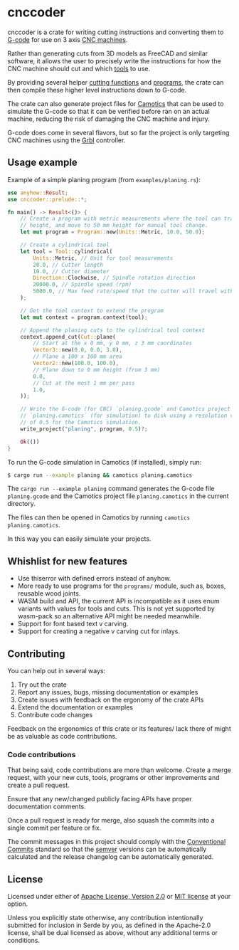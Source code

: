 # cnccoder

cnccoder is a crate for writing cutting instructions and converting them to
[G-code](https://en.wikipedia.org/wiki/G-code) for use on 3 axis
[CNC machines](https://en.wikipedia.org/wiki/Numerical_control).

Rather than generating cuts from 3D models as FreeCAD and similar software,
it allows the user to precisely write the instructions for how the CNC machine
should cut and which [tools](tools/index.html) to use.

By providing several helper [cutting functions](cuts/index.html) and
[programs](programs/), the crate can then compile these higher level
instructions down to G-code.

The crate can also generate project files for [Camotics](https://camotics.org/)
that can be used to simulate the G-code so that it can be verified before ran
on an actual machine, reducing the risk of damaging the CNC machine and injury.

G-code does come in several flavors, but so far the project is only targeting
CNC machines using the [Grbl](https://github.com/gnea/grbl) controller.

## Usage example

Example of a simple planing program (from `examples/planing.rs`):

```rust
use anyhow::Result;
use cnccoder::prelude::*;

fn main() -> Result<()> {
    // Create a program with metric measurements where the tool can travel freely at 10 mm
    // height, and move to 50 mm height for manual tool change.
    let mut program = Program::new(Units::Metric, 10.0, 50.0);

    // Create a cylindrical tool
    let tool = Tool::cylindrical(
        Units::Metric, // Unit for tool measurements
        20.0, // Cutter length
        10.0, // Cutter diameter
        Direction::Clockwise, // Spindle rotation direction
        20000.0, // Spindle speed (rpm)
        5000.0, // Max feed rate/speed that the cutter will travel with (mm/min)
    );

    // Get the tool context to extend the program
    let mut context = program.context(tool);

    // Append the planing cuts to the cylindrical tool context
    context.append_cut(Cut::plane(
        // Start at the x 0 mm, y 0 mm, z 3 mm coordinates
        Vector3::new(0.0, 0.0, 3.0),
        // Plane a 100 x 100 mm area
        Vector2::new(100.0, 100.0),
        // Plane down to 0 mm height (from 3 mm)
        0.0,
        // Cut at the most 1 mm per pass
        1.0,
    ));

    // Write the G-code (for CNC) `planing.gcode` and Camotics project file
    // `planing.camotics` (for simulation) to disk using a resolution value
    // of 0.5 for the Camotics simulation.
    write_project("planing", program, 0.5)?;

    Ok(())
}
```

To run the G-code simulation in Camotics (if installed), simply run:
```bash
$ cargo run --example planing && camotics planing.camotics
```

The `cargo run --example planing` command generates the G-code file
`planing.gcode` and the Camotics project file `planing.camotics` in the
current directory.

The files can then be opened in Camotics by running `camotics planing.camotics`.

In this way you can easily simulate your projects.

## Whishlist for new features

* Use thiserror with defined errors instead of anyhow.
* More ready to use programs for the `programs/` module, such as, boxes,
  reusable wood joints.
* WASM build and API, the current API is incompatible as it uses enum variants
  with values for tools and cuts. This is not yet supported by wasm-pack so an
  alternative API might be needed meanwhile.
* Support for font based text v carving.
* Support for creating a negative v carving cut for inlays.

## Contributing

You can help out in several ways:

1. Try out the crate
2. Report any issues, bugs, missing documentation or examples
3. Create issues with feedback on the ergonomy of the crate APIs
4. Extend the documentation or examples
5. Contribute code changes

Feedback on the ergonomics of this crate or its features/ lack there of might
be as valuable as code contributions.

### Code contributions

That being said, code contributions are more than welcome. Create a merge
request, with your new cuts, tools, programs or other improvements and create
a pull request.

Ensure that any new/changed publicly facing APIs have proper documentation
comments.

Once a pull request is ready for merge, also squash the commits into a single
commit per feature or fix.

The commit messages in this project should comply with the
[Conventional Commits](https://www.conventionalcommits.org/en/v1.0.0/) standard
so that the [semver](https://semver.org/) versions can be automatically
calculated and the release changelog can be automatically generated.

## License

Licensed under either of [Apache License, Version 2.0](LICENSE-APACHE) or
[MIT license](LICENSE-MIT) at your option.

Unless you explicitly state otherwise, any contribution intentionally submitted
for inclusion in Serde by you, as defined in the Apache-2.0 license, shall be
dual licensed as above, without any additional terms or conditions.
